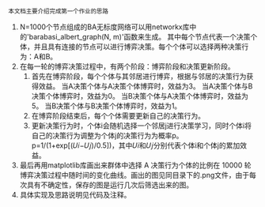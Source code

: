 `本文档主要介绍完成第一个作业的思路`

1. N=1000个节点组成的BA无标度网络可以用networkx库中的'barabasi_albert_graph(N, m)'函数来生成。
其中每个节点代表一个决策个体，并且具有连接的节点可以进行博弈决策。每个个体可以选择两种决策行为：A和B。
2. 在每一轮的博弈决策过程中，有两个阶段：博弈阶段和决策更新阶段。
   1. 首先在博弈阶段，每个个体与其邻居进行博弈，根据与邻居的决策行为获得效益。 
      当A决策个体与A决策个体博弈时，效益为3。
      当A决策个体与B决策个体博弈时，效益为0。
      当B决策个体与A决策个体博弈时，效益为5。
      当B决策个体与B决策个体博弈时，效益为1。 
   2. 在博弈阶段结束后，每个个体需要更新自己的决策行为。
   3. 更新决策行为时，个体i会随机选择一个邻居j进行决策学习，同时个体i将自己的决策行为调整为个体j的决策行为为概率p。p=1/(1+exp[(𝑈𝑖−𝑈𝑗)/0.5])，其中𝑈𝑖和𝑈𝑗分别代表个体i和个体j的累加效益。
3. 最后再用matplotlib库画出来群体中选择 A 决策行为个体的比例在 10000 轮
博弈决策过程中随时间的变化曲线。画出的图见同目录下的.png文件，由于每次具有不确定性，保存的图是运行几次后筛选出来的图。
4. 具体实现及思路说明见代码及注释。